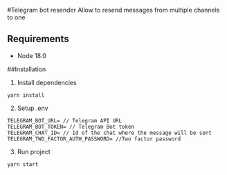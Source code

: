 #Telegram bot resender
Allow to resend messages from multiple channels to one

## Requirements

-   Node 18.0

##Installation

1. Install dependencies

```
yarn install
```

2. Setup .env

```
TELEGRAM_BOT_URL= // Telegram API URL
TELEGRAM_BOT_TOKEN= // Telegram Bot token
TELEGRAM_CHAT_ID= // Id of the chat where the message will be sent
TELEGRAM_TWO_FACTOR_AUTH_PASSWORD= //Two factor password
```

3. Run project

```
yarn start
```

